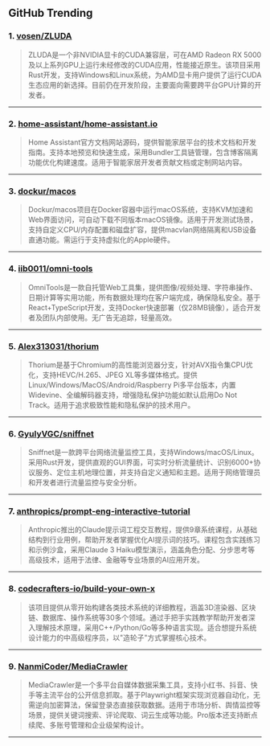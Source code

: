 ## GitHub Trending


### 1. [vosen/ZLUDA](https://github.com/vosen/ZLUDA)
> ZLUDA是一个非NVIDIA显卡的CUDA兼容层，可在AMD Radeon RX 5000及以上系列GPU上运行未经修改的CUDA应用，性能接近原生。该项目采用Rust开发，支持Windows和Linux系统，为AMD显卡用户提供了运行CUDA生态应用的新选择。目前仍在开发阶段，主要面向需要跨平台GPU计算的开发者。
---

### 2. [home-assistant/home-assistant.io](https://github.com/home-assistant/home-assistant.io)
> Home Assistant官方文档网站源码，提供智能家居平台的技术文档和开发指南。支持本地预览和快速生成，采用Bundler工具链管理，包含博客隔离功能优化构建速度。适用于智能家居开发者贡献文档或定制网站内容。
---

### 3. [dockur/macos](https://github.com/dockur/macos)
> Dockur/macos项目在Docker容器中运行macOS系统，支持KVM加速和Web界面访问，可自动下载不同版本macOS镜像。适用于开发测试场景，支持自定义CPU/内存配置和磁盘扩容，提供macvlan网络隔离和USB设备直通功能。需运行于支持虚拟化的Apple硬件。
---

### 4. [iib0011/omni-tools](https://github.com/iib0011/omni-tools)
> OmniTools是一款自托管Web工具集，提供图像/视频处理、字符串操作、日期计算等实用功能，所有数据处理均在客户端完成，确保隐私安全。基于React+TypeScript开发，支持Docker快速部署（仅28MB镜像），适合开发者及团队内部使用。无广告无追踪，轻量高效。
---

### 5. [Alex313031/thorium](https://github.com/Alex313031/thorium)
> Thorium是基于Chromium的高性能浏览器分支，针对AVX指令集CPU优化，支持HEVC/H.265、JPEG XL等多媒体格式。提供Linux/Windows/MacOS/Android/Raspberry Pi多平台版本，内置Widevine、全编解码器支持，增强隐私保护功能如默认启用Do Not Track。适用于追求极致性能和隐私保护的技术用户。
---

### 6. [GyulyVGC/sniffnet](https://github.com/GyulyVGC/sniffnet)
> Sniffnet是一款跨平台网络流量监控工具，支持Windows/macOS/Linux。采用Rust开发，提供直观的GUI界面，可实时分析流量统计、识别6000+协议服务、定位主机地理位置，并支持自定义通知和主题。适用于网络管理员和开发者进行流量监控与安全分析。
---

### 7. [anthropics/prompt-eng-interactive-tutorial](https://github.com/anthropics/prompt-eng-interactive-tutorial)
> Anthropic推出的Claude提示词工程交互教程，提供9章系统课程，从基础结构到行业用例，帮助开发者掌握优化AI提示词的技巧。课程包含实践练习和示例沙盒，采用Claude 3 Haiku模型演示，涵盖角色分配、分步思考等高级技术，适用于法律、金融等专业场景的AI应用开发。
---

### 8. [codecrafters-io/build-your-own-x](https://github.com/codecrafters-io/build-your-own-x)
> 该项目提供从零开始构建各类技术系统的详细教程，涵盖3D渲染器、区块链、数据库、操作系统等30多个领域。通过手把手实践教学帮助开发者深入理解技术原理，采用C++/Python/Go等多种语言实现。适合想提升系统设计能力的中高级程序员，以"造轮子"方式掌握核心技术。
---

### 9. [NanmiCoder/MediaCrawler](https://github.com/NanmiCoder/MediaCrawler)
> MediaCrawler是一个多平台自媒体数据采集工具，支持小红书、抖音、快手等主流平台的公开信息抓取。基于Playwright框架实现浏览器自动化，无需逆向加密算法，保留登录态直接获取数据。适用于市场分析、舆情监控等场景，提供关键词搜索、评论爬取、词云生成等功能。Pro版本还支持断点续爬、多账号管理和企业级架构设计。
---
